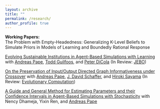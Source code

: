 ```yaml
---
layout: archive
title: ""
permalink: /research/
author_profile: true
---
```

<b>Working Papers:</b><br>
The Problem with Empty-Headedness: Generalizing K-Level Beliefs to Simulate Priors in Models of Learning and Boundedly Rational Response<br>

[Evolving Sustainable Institutions in Agent-Based Simulations with Learning](https://chriszosh1.github.io/files/EvolvingSustainableInstitutions_Zosh_et_al.pdf)
with <a href="https://www.binghamton.edu/economics/faculty/profile.html?id=apape"> Andreas Pape</a>,
<a href="https://www.toddguilfoos.com/"> Todd Guilfoos</a>, and
<a href="https://www.law.northwestern.edu/faculty/profiles/peterdicola/"> Peter DiCola</a> (In Review: [JEBO](https://www.sciencedirect.com/journal/journal-of-economic-behavior-and-organization))<br>

<a href="https://arxiv.org/abs/2406.10369"> On the Preservation of Input/Output Directed Graph Informativeness under Crossover</a>
with <a href="https://www.binghamton.edu/economics/faculty/profile.html?id=apape"> Andreas Pape</a>,
<a href="https://scholar.google.com/citations?user=pRy5WdkAAAAJ&hl=en"> J. David Schaffer</a>, and
<a href="http://bingdev.binghamton.edu/sayama/"> Hiroki Sayama</a> (In Review: [Evolutionary Computation](https://direct.mit.edu/evco))<br>

[A Guide and General Method for Estimating Parameters and their Confidence Intervals in Agent-Based Simulations with Stochasticity](https://chriszosh1.github.io/files/AGuideAndGeneralMethodForEstimatingParametersAndTheirConfidenceIntervalsInAgentBasedSimulationWithStochasticity_Zosh_et_al.pdf)
with Nency Dhameja,
Yixin Ren, and
<a href="https://www.binghamton.edu/economics/faculty/profile.html?id=apape"> Andreas Pape</a><br>